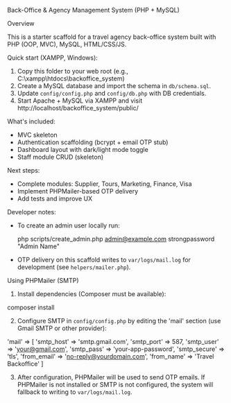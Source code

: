 Back-Office & Agency Management System (PHP + MySQL)

Overview

This is a starter scaffold for a travel agency back-office system built with PHP (OOP, MVC), MySQL, HTML/CSS/JS.

Quick start (XAMPP, Windows):

1. Copy this folder to your web root (e.g., C:\\xampp\\htdocs\\backoffice_system)
2. Create a MySQL database and import the schema in `db/schema.sql`.
3. Update `config/config.php` and `config/db.php` with DB credentials.
4. Start Apache + MySQL via XAMPP and visit http://localhost/backoffice_system/public/

What's included:

- MVC skeleton
- Authentication scaffolding (bcrypt + email OTP stub)
- Dashboard layout with dark/light mode toggle
- Staff module CRUD (skeleton)

Next steps:

- Complete modules: Supplier, Tours, Marketing, Finance, Visa
- Implement PHPMailer-based OTP delivery
- Add tests and improve UX

Developer notes:

- To create an admin user locally run:

  php scripts/create_admin.php admin@example.com strongpassword "Admin Name"

- OTP delivery on this scaffold writes to `var/logs/mail.log` for development (see `helpers/mailer.php`).

Using PHPMailer (SMTP)

1. Install dependencies (Composer must be available):

composer install

2. Configure SMTP in `config/config.php` by editing the 'mail' section (use Gmail SMTP or other provider):

'mail' => [
'smtp_host' => 'smtp.gmail.com',
'smtp_port' => 587,
'smtp_user' => 'your@gmail.com',
'smtp_pass' => 'your-app-password',
'smtp_secure' => 'tls',
'from_email' => 'no-reply@yourdomain.com',
'from_name' => 'Travel Backoffice'
]

3. After configuration, PHPMailer will be used to send OTP emails. If PHPMailer is not installed or SMTP is not configured, the system will fallback to writing to `var/logs/mail.log`.
